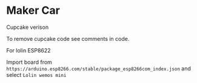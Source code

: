 # Maker Car
Cupcake verison

To remove cupcake code see comments in code.

For lolin ESP8622

Import board from `https://arduino.esp8266.com/stable/package_esp8266com_index.json` and select `Lolin wemos mini`
